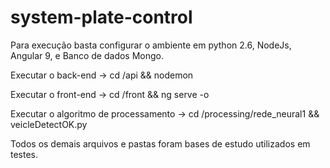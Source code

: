 # system-plate-control

Para execução basta configurar o ambiente em python 2.6, NodeJs, Angular 9, e Banco de dados Mongo.

Executar o back-end -> cd /api && nodemon

Executar o front-end -> cd /front && ng serve -o

Executar o algoritmo de processamento -> cd /processing/rede_neural1 && veicleDetectOK.py

Todos os demais arquivos e pastas foram bases de estudo utilizados em testes.
